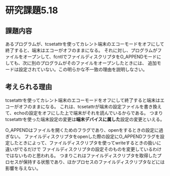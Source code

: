 # 研究課題5.18
## 課題内容
あるプログラムが、tcsetattrを使ってカレント端末のエコーモードをオフにして終了すると、端末はエコーがオフのままになる。
それに対し、プログラムがファイルをオープンして、fcntlでファイルディスクリプタをO_APPENDモードにしても、次に別のプログラムがそのファイルをオープンしたときには、
追加モードは設定されていない。この明らかな不一致の理由を説明しなさい。

## 考えられる理由
tcsetattrを使ってカレント端末のエコーモードをオフにして終了すると端末はエコーがオフのままになる。
これは、tcsetattrが端末の設定ファイルを書き換えて、echoの設定をオフにした上で端末がそれを読んでいるからである。
つまりtcsetattrを使った端末設定の変更は**端末デバイスに属した**設定の変更といえる。

O_APPENDはファイルを開くためのフラグであり、openをするときの設定に過ぎない。
ファイルディスクリプタをopenした際の設定にO_APPENDフラグを設定したときによって、ファイルディスクリプタを使ってwriteするときの扱いに違いがでるだけで
ファイルディスクリプタの設定そのものを変更しているわけではないものと思われる。
つまりこれはファイルディスクリプタを取得したプロセスが保持する状態であり、ほかプロセスのファイルディスクリプタなどには影響を与えない。


